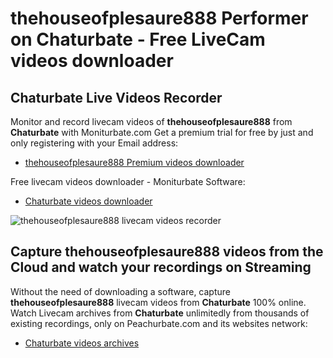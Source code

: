 # thehouseofplesaure888 Performer on Chaturbate - Free LiveCam videos downloader

## Chaturbate Live Videos Recorder

Monitor and record livecam videos of **thehouseofplesaure888** from **Chaturbate** with Moniturbate.com
Get a premium trial for free by just and only registering with your Email address:
* [thehouseofplesaure888 Premium videos downloader](https://moniturbate.com/request-demo-licence-key.html)

Free livecam videos downloader - Moniturbate Software:
* [Chaturbate videos downloader](https://moniturbate.com/moniturbate-download-software.html)

![thehouseofplesaure888 livecam videos recorder](https://peachurnet.com/templates/moniturbate-software.png)


## Capture thehouseofplesaure888 videos from the Cloud and watch your recordings on Streaming

Without the need of downloading a software, capture **thehouseofplesaure888** livecam videos from **Chaturbate** 100% online.
Watch Livecam archives from **Chaturbate** unlimitedly from thousands of existing recordings, only on Peachurbate.com and its websites network:
* [Chaturbate videos archives](https://peachurnet.com/)